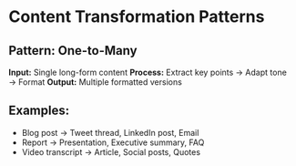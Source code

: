 # Content Transformation Patterns

## Pattern: One-to-Many
**Input:** Single long-form content
**Process:** Extract key points → Adapt tone → Format
**Output:** Multiple formatted versions

## Examples:
- Blog post → Tweet thread, LinkedIn post, Email
- Report → Presentation, Executive summary, FAQ
- Video transcript → Article, Social posts, Quotes
